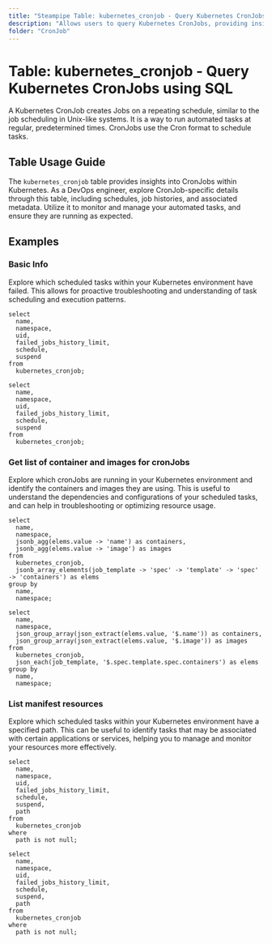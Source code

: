 ```yaml
---
title: "Steampipe Table: kubernetes_cronjob - Query Kubernetes CronJobs using SQL"
description: "Allows users to query Kubernetes CronJobs, providing insights into scheduled tasks within the Kubernetes environment."
folder: "CronJob"
---
```


# Table: kubernetes_cronjob - Query Kubernetes CronJobs using SQL

A Kubernetes CronJob creates Jobs on a repeating schedule, similar to the job scheduling in Unix-like systems. It is a way to run automated tasks at regular, predetermined times. CronJobs use the Cron format to schedule tasks.

## Table Usage Guide

The `kubernetes_cronjob` table provides insights into CronJobs within Kubernetes. As a DevOps engineer, explore CronJob-specific details through this table, including schedules, job histories, and associated metadata. Utilize it to monitor and manage your automated tasks, and ensure they are running as expected.

## Examples

### Basic Info
Explore which scheduled tasks within your Kubernetes environment have failed. This allows for proactive troubleshooting and understanding of task scheduling and execution patterns.

```sql+postgres
select
  name,
  namespace,
  uid,
  failed_jobs_history_limit,
  schedule,
  suspend
from
  kubernetes_cronjob;
```

```sql+sqlite
select
  name,
  namespace,
  uid,
  failed_jobs_history_limit,
  schedule,
  suspend
from
  kubernetes_cronjob;
```

### Get list of container and images for cronJobs
Explore which cronJobs are running in your Kubernetes environment and identify the containers and images they are using. This is useful to understand the dependencies and configurations of your scheduled tasks, and can help in troubleshooting or optimizing resource usage.

```sql+postgres
select
  name,
  namespace,
  jsonb_agg(elems.value -> 'name') as containers,
  jsonb_agg(elems.value -> 'image') as images
from
  kubernetes_cronjob,
  jsonb_array_elements(job_template -> 'spec' -> 'template' -> 'spec' -> 'containers') as elems
group by
  name,
  namespace;
```

```sql+sqlite
select
  name,
  namespace,
  json_group_array(json_extract(elems.value, '$.name')) as containers,
  json_group_array(json_extract(elems.value, '$.image')) as images
from
  kubernetes_cronjob,
  json_each(job_template, '$.spec.template.spec.containers') as elems
group by
  name,
  namespace;
```

### List manifest resources
Explore which scheduled tasks within your Kubernetes environment have a specified path. This can be useful to identify tasks that may be associated with certain applications or services, helping you to manage and monitor your resources more effectively.

```sql+postgres
select
  name,
  namespace,
  uid,
  failed_jobs_history_limit,
  schedule,
  suspend,
  path
from
  kubernetes_cronjob
where
  path is not null;
```

```sql+sqlite
select
  name,
  namespace,
  uid,
  failed_jobs_history_limit,
  schedule,
  suspend,
  path
from
  kubernetes_cronjob
where
  path is not null;
```
